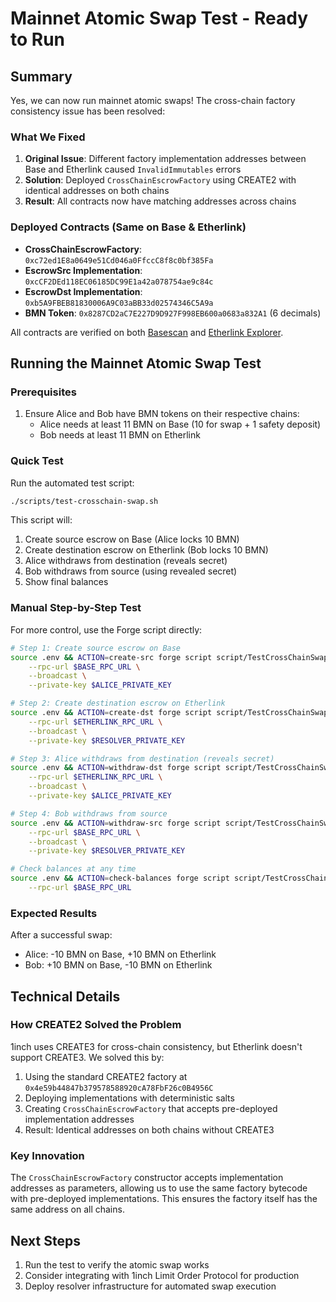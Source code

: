 # Mainnet Atomic Swap Test - Ready to Run

## Summary

Yes, we can now run mainnet atomic swaps! The cross-chain factory consistency issue has been resolved:

### What We Fixed
1. **Original Issue**: Different factory implementation addresses between Base and Etherlink caused `InvalidImmutables` errors
2. **Solution**: Deployed `CrossChainEscrowFactory` using CREATE2 with identical addresses on both chains
3. **Result**: All contracts now have matching addresses across chains

### Deployed Contracts (Same on Base & Etherlink)
- **CrossChainEscrowFactory**: `0xc72ed1E8a0649e51Cd046a0FfccC8f8c0bf385Fa`
- **EscrowSrc Implementation**: `0xcCF2DEd118EC06185DC99E1a42a078754ae9c84c`
- **EscrowDst Implementation**: `0xb5A9FBEB81830006A9C03aBB33d02574346C5A9a`
- **BMN Token**: `0x8287CD2aC7E227D9D927F998EB600a0683a832A1` (6 decimals)

All contracts are verified on both [Basescan](https://basescan.org/address/0xc72ed1E8a0649e51Cd046a0FfccC8f8c0bf385Fa#code) and [Etherlink Explorer](https://explorer.etherlink.com/address/0xc72ed1E8a0649e51Cd046a0FfccC8f8c0bf385Fa/contracts#address-tabs).

## Running the Mainnet Atomic Swap Test

### Prerequisites
1. Ensure Alice and Bob have BMN tokens on their respective chains:
   - Alice needs at least 11 BMN on Base (10 for swap + 1 safety deposit)
   - Bob needs at least 11 BMN on Etherlink

### Quick Test
Run the automated test script:
```bash
./scripts/test-crosschain-swap.sh
```

This script will:
1. Create source escrow on Base (Alice locks 10 BMN)
2. Create destination escrow on Etherlink (Bob locks 10 BMN)
3. Alice withdraws from destination (reveals secret)
4. Bob withdraws from source (using revealed secret)
5. Show final balances

### Manual Step-by-Step Test
For more control, use the Forge script directly:

```bash
# Step 1: Create source escrow on Base
source .env && ACTION=create-src forge script script/TestCrossChainSwap.s.sol \
    --rpc-url $BASE_RPC_URL \
    --broadcast \
    --private-key $ALICE_PRIVATE_KEY

# Step 2: Create destination escrow on Etherlink  
source .env && ACTION=create-dst forge script script/TestCrossChainSwap.s.sol \
    --rpc-url $ETHERLINK_RPC_URL \
    --broadcast \
    --private-key $RESOLVER_PRIVATE_KEY

# Step 3: Alice withdraws from destination (reveals secret)
source .env && ACTION=withdraw-dst forge script script/TestCrossChainSwap.s.sol \
    --rpc-url $ETHERLINK_RPC_URL \
    --broadcast \
    --private-key $ALICE_PRIVATE_KEY

# Step 4: Bob withdraws from source
source .env && ACTION=withdraw-src forge script script/TestCrossChainSwap.s.sol \
    --rpc-url $BASE_RPC_URL \
    --broadcast \
    --private-key $RESOLVER_PRIVATE_KEY

# Check balances at any time
source .env && ACTION=check-balances forge script script/TestCrossChainSwap.s.sol \
    --rpc-url $BASE_RPC_URL
```

### Expected Results
After a successful swap:
- Alice: -10 BMN on Base, +10 BMN on Etherlink
- Bob: +10 BMN on Base, -10 BMN on Etherlink

## Technical Details

### How CREATE2 Solved the Problem
1inch uses CREATE3 for cross-chain consistency, but Etherlink doesn't support CREATE3. We solved this by:
1. Using the standard CREATE2 factory at `0x4e59b44847b379578588920cA78FbF26c0B4956C`
2. Deploying implementations with deterministic salts
3. Creating `CrossChainEscrowFactory` that accepts pre-deployed implementation addresses
4. Result: Identical addresses on both chains without CREATE3

### Key Innovation
The `CrossChainEscrowFactory` constructor accepts implementation addresses as parameters, allowing us to use the same factory bytecode with pre-deployed implementations. This ensures the factory itself has the same address on all chains.

## Next Steps
1. Run the test to verify the atomic swap works
2. Consider integrating with 1inch Limit Order Protocol for production
3. Deploy resolver infrastructure for automated swap execution